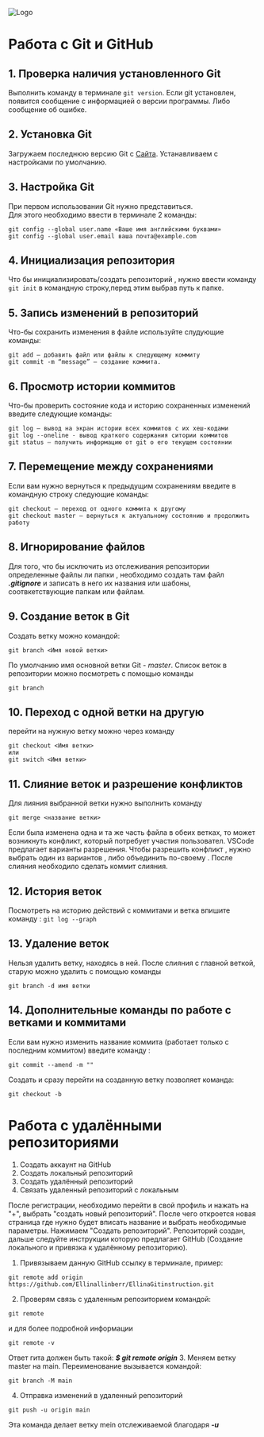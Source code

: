 ![Logo](Git-Logo-2Color.png)
# Работа с Git и GitHub
## 1. Проверка наличия установленного Git
Выполнить команду в терминале ``git version``.
Если git установлен, появится сообщение с информацией о версии программы. Либо сообщение об ошибке.
## 2. Установка Git
Загружаем последнюю версию Git с [Сайта](https://git-scm.com/downloads).
Устанавливаем с настройками по умолчанию.
## 3. Настройка Git
При первом использовании Git нужно представиться.   
Для этого необходимо ввести в терминале 2 команды:
```
git config --global user.name «Ваше имя английскими буквами» 
git config --global user.email ваша почта@example.com
```
## 4. Инициализация репозитория
Что бы инициализировать/создать репозиторий , нужно ввести команду `git init` в командную строку,перед этим выбрав путь к папке.
## 5. Запись изменений в репозиторий
Что-бы сохранить изменения в файле используйте слудующие команды:
```
git add – добавить файл или файлы к следующему коммиту
git commit -m “message” – создание коммита.
```
## 6. Просмотр истории коммитов
Что-бы проверить состояние кода и историю сохраненных изменений введите следующие команды:
```
git log – вывод на экран истории всех коммитов с их хеш-кодами
git log --oneline - вывод краткого содержания ситории коммитов
git status – получить информацию от git о его текущем состоянии
```
## 7. Перемещение между сохранениями
Если вам нужно вернуться к предыдущим сохранениям введите в командную строку следующие команды:
```
git checkout – переход от одного коммита к другому
git checkout master – вернуться к актуальному состоянию и продолжить работу
```
## 8. Игнорирование файлов
Для того, что бы исключить из отслеживания репозитории определенные файлы ли папки , необходимо создать там файл ***.gitignore***
и записать в него их названия или шабоны, соотвкетствующие папкам или файлам.
## 9. Создание веток в Git
Создать ветку можно командой:
```
git branch <Имя новой ветки>
```
По умолчанию имя основной ветки Git - *master*.
Список веток в репозитории можно посмотреть с помощью команды 
``` 
git branch
```
## 10. Переход с одной ветки на другую
перейти на нужную ветку можно через команду 
```
git checkout <Имя ветки>
или 
git switch <Имя ветки>
```
## 11. Слияние веток и разрешение конфликтов
Для лияния выбранной ветки нужно выполнить команду
```
git merge <название ветки>
```
Если была изменена одна и та же часть файла в обеих ветках, то может возникнуть конфликт, который потребует участия пользовател. VSCode предлагает варианты разрешения. Чтобы разрешить конфликт , нужно выбрать один из вариантов , либо объединить по-своему . 
После слияния необходило сделать коммит слияния.
## 12. История веток 
Посмотреть на историю действий с коммитами и ветка  впишите команду : ```git log --graph```
## 13. Удаление веток 
Нельзя удалить ветку, находясь в ней. После слияния с главной веткой, старую можно удалить с помощью команды 
```
git branch -d имя ветки
``` 
## 14. Дополнительные команды по работе с ветками и коммитами
Если вам нужно изменить название коммита (работает только с последним коммитом) введите команду :
```
git commit --amend -m ""
```
Создать и сразу перейти на созданную ветку позволяет команда:
```
git checkout -b
```
# Работа с удалёнными репозиториями
1. Создать аккаунт на GitHub
2. Создать локальный репозиторий
3. Создать удалённый репозиторий
4. Связать удаленный репозиторий с локальным

После регистрации, необходимо перейти в свой профиль и нажать на "+", выбрать "создать новый репозиторий". После чего откроется новая страница где нужно будет вписать название и выбрать необходимые параметры. Нажимаем "Создать репозиторий". 
Репозиторий создан, дальше следуйте инструкции которую предлагает GitHub (Создание локального и привязка к удалённому репозиторию).
1. Привязываем данную GitHub ссылку в терминале, пример:
```
git remote add origin https://github.com/Ellinallinberr/EllinaGitinstruction.git
```
2. Проверям связь с удаленным репозиторием командой:
```
git remote
```
и для более подробной информации
```
git remote -v
```
Ответ гита должен быть такой: ***$ git remote
origin***
3. Меняем ветку master на main.
Переименование вызывается командой:
```
git branch -M main
```
4. Отправка изменений в удаленный репозиторий 
```
git push -u origin main
```
Эта команда делает ветку mein отслеживаемой благодаря ***-u***